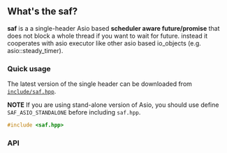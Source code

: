 ## What's the saf?

**saf** is a a single-header Asio based **scheduler aware future/promise** that does not block a whole thread if you want to wait for future. instead it cooperates with asio executor like other asio based io_objects (e.g. asio::steady_timer).

### Quick usage

The latest version of the single header can be downloaded from [`include/saf.hpp`](include/saf.hpp).

**NOTE**
If you are using stand-alone version of Asio, you should use define `SAF_ASIO_STANDALONE` before including `saf.hpp`.
```c++
#include <saf.hpp>

```

### API
